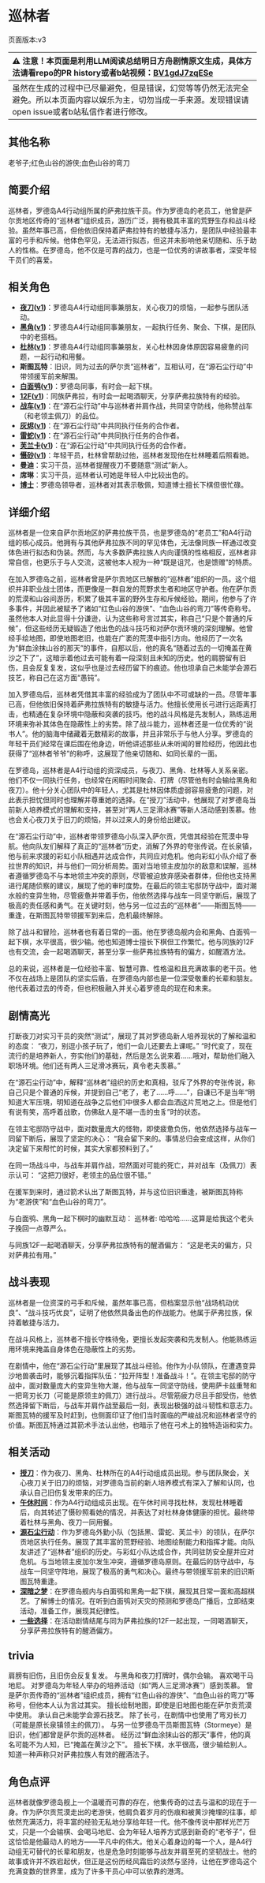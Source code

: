 # 巡林者
页面版本:v3
 

| :warning: 注意！本页面是利用LLM阅读总结明日方舟剧情原文生成，具体方法请看repo的PR history或者b站视频：[BV1gdJ7zqESe](https://www.bilibili.com/video/BV1gdJ7zqESe/)         |
|:----------------------------|
| 虽然在生成的过程中已尽量避免，但是错误，幻觉等等仍然无法完全避免。所以本页面内容以娱乐为主，切勿当成一手来源。发现错误请open issue或者b站私信作者进行修改。|



## 其他名称
老爷子;红色山谷的游侠;血色山谷的弯刀
## 简要介绍
巡林者，罗德岛A4行动组所属的萨弗拉族干员。作为罗德岛的老员工，他曾是萨尔贡地区传奇的“巡林者”组织成员，游历广泛，拥有极其丰富的荒野生存和战斗经验。虽然年事已高，但他依旧保持着萨弗拉特有的敏捷与活力，是团队中经验最丰富的弓手和斥候。他体色罕见，无法进行拟态，但这并未影响他亲切随和、乐于助人的性格。在罗德岛，他不仅是可靠的战力，也是一位优秀的讲故事者，深受年轻干员们的喜爱。
## 相关角色
-   **[夜刀](char_502_nblade.md)([v1](../chars/char_502_nblade.md))**：罗德岛A4行动组同事兼朋友，关心夜刀的烦恼，一起参与团队活动。
-   **[黑角](char_500_noirc.md)([v1](../chars/char_500_noirc.md))**：罗德岛A4行动组同事兼朋友，一起执行任务、聚会、下棋，是团队中的老搭档。
-   **[杜林](char_501_durin.md)([v1](../chars/char_501_durin.md))**：罗德岛A4行动组同事兼朋友，关心杜林因身体原因容易疲惫的问题，一起行动和用餐。
-   **斯图瓦特**：旧识，同为过去的萨尔贡“巡林者”，互相认可，在“源石尘行动”中带领援军前来解围。
-   **[白面鸮](char_128_plosis.md)([v1](../chars/char_128_plosis.md))**：罗德岛同事，有时会一起下棋。
-   **[12F](char_009_12fce.md)([v1](../chars/char_009_12fce.md))**：同族萨弗拉，有时会一起喝酒聊天，分享萨弗拉族特有的经验。
-   **[战车](char_459_tachak.md)([v1](../chars/char_459_tachak.md))**：在“源石尘行动”中与巡林者并肩作战，共同坚守防线，他称赞战车（和老领主佩刀）的品位。
-   **[灰烬](char_456_ash.md)([v1](../chars/char_456_ash.md))**：在“源石尘行动”中共同执行任务的合作者。
-   **[雷蛇](char_107_liskam.md)([v1](../chars/char_107_liskam.md))**：在“源石尘行动”中共同执行任务的合作者。
-   **[芙兰卡](char_106_franka.md)([v1](../chars/char_106_franka.md))**：在“源石尘行动”中共同执行任务的合作者。
-   **[慑砂](char_379_sesa.md)([v1](../chars/char_379_sesa.md))**：年轻干员，杜林曾帮助过他，巡林者发现他在杜林睡着后照看她。
-   **曼迪**：实习干员，巡林者提醒夜刀不要随意“测试”新人。
-   **席琳**：实习干员，巡林者认可她是年轻人中比较出色的。
-   **[博士](extended_char_bo_shi.md)**：罗德岛领导者，巡林者对其表示敬佩，知道博士擅长下棋但很忙碌。
## 详细介绍
巡林者是一位来自萨尔贡地区的萨弗拉族干员，也是罗德岛的“老员工”和A4行动组的核心成员。他拥有与其他萨弗拉族不同的罕见体色，无法像同族一样通过改变体色进行拟态和伪装。然而，与大多数萨弗拉族人内向谨慎的性格相反，巡林者非常自信，也更乐于与人交流，这被他本人视为一种“既是诅咒，也是馈赠”的特质。

在加入罗德岛之前，巡林者曾是萨尔贡地区已解散的“巡林者”组织的一员。这个组织并非职业战士团体，而更像是一群自发的荒野求生者和地区守护者。他在萨尔贡的荒漠和山谷间游历，积累了极其丰富的野外生存和斥候经验。期间，他参与了许多事件，并因此被赋予了诸如“红色山谷的游侠”、“血色山谷的弯刀”等传奇称号。虽然他本人对此显得十分谦逊，认为这些称号言过其实，称自己“只是个普通的斥候”，但这些经历无疑锻造了他出色的战斗技巧和对萨尔贡环境的深刻理解。他曾经手绘地图，即使地图老旧，也能在广袤的荒漠中指引方向。他经历了一次名为“鲜血涂抹山谷的那天”的事件，自那以后，他的真名“随着过去的一切掩盖在黄沙之下了”，这暗示着他过去可能有着一段深刻且未知的历史。他的肩膀留有旧伤，且会反复复发，这似乎也是过去经历留下的痕迹。他也坦承自己未能学会源石技艺，称自己在这方面“愚钝”。

加入罗德岛后，巡林者凭借其丰富的经验成为了团队中不可或缺的一员。尽管年事已高，但他依旧保持着萨弗拉族特有的敏捷与活力。他擅长使用长弓进行远距离打击，也精通在复杂环境中隐蔽和突袭的技巧。他的战斗风格是先发制人，熟练运用环境来弥补其体色在隐蔽性上的劣势。除了战斗能力，巡林者还是一位优秀的“说书人”。他的脑海中储藏着无数精彩的故事，并且非常乐于与他人分享。罗德岛的年轻干员们经常在课后围在他身边，听他讲述那些从未听闻的冒险经历，他因此也获得了“巡林者爷爷”的称呼，这展现了他亲切随和、如同长辈的一面。

在罗德岛，巡林者是A4行动组的资深成员，与夜刀、黑角、杜林等人关系亲密。他们不仅一同执行任务，也经常在闲暇时间聚会、打牌（尽管他有时会输给黑角和夜刀）。他十分关心团队中的年轻人，尤其是杜林因体质虚弱容易疲惫的问题，对此表示担忧但同时也理解并尊重她的选择。在“授刀”活动中，他展现了对罗德岛当前新人培养模式的理解和支持，甚至对“两人三足滑冰赛”等新人活动感到羡慕。他也会关心夜刀关于旧刀的烦恼，并以过来人的身份给出建议。

在“源石尘行动”中，巡林者带领罗德岛小队深入萨尔贡，凭借其经验在荒漠中导航。他向队友们解释了真正的“巡林者”历史，消解了外界的夸张传说。在长泉镇，他与前来求援的彩虹小队相遇并达成合作，共同应对危机。他向彩虹小队介绍了泰拉世界的知识，并与他们一同分析局势。面对当地领主皮加尔的敌意和误解，巡林者遵循罗德岛不与本地领主冲突的原则，尽管被迫放弃感染者群体，但他也支持黑进行尾随侦察的建议，展现了他的审时度势。在最后的领主宅邸防守战中，面对潮水般的变异生物，尽管疲惫并带着手伤，他依然选择与战车一同坚守断后，展现了极高的责任感和勇气。在关键时刻，他与另一位过去的“巡林者”——斯图瓦特——重逢，在斯图瓦特带领援军到来后，危机最终解除。

除了战斗和冒险，巡林者也有着日常的一面。他在罗德岛舰内会和黑角、白面鸮一起下棋，水平很高，很少输。他也知道博士擅长下棋但工作繁忙。他与同族的12F也有交流，会一起喝酒聊天，甚至分享一些萨弗拉族特有的偏方，如醒酒方法。

总的来说，巡林者是一位经验丰富、智慧可靠、性格温和且充满故事的老干员。他不仅在战场上是团队的坚实后盾，在罗德岛内部也是一位深受敬重的长辈和朋友。他代表着过去的传奇，但也积极融入并关心着罗德岛的现在和未来。
## 剧情高光
打断夜刀对实习干员的突然“测试”，展现了其对罗德岛新人培养现状的了解和温和的态度：
“夜刀，别逗小孩子玩了，他们一会儿还要去上课呢。”
“时代变了，现在流行的是培养新人，夯实他们的基础，然后是怎么说来着......哦对，帮助他们融入职场环境。他们还有两人三足滑冰赛玩，真令老夫羡慕。”

在“源石尘行动”中，解释“巡林者”组织的历史和真相，驳斥了外界的夸张传说，称自己只是个普通的斥候，并提到自己“老了，老了......呼......”，自谦已不是当年“明知道大军压境，明知道在战争之后他们中很多人都会血洒这片荒地之上。但是他们有说有笑，高呼着战歌，仿佛敌人是不堪一击的虫豸”时的状态。

在领主宅邸防守战中，面对数量庞大的怪物，即使疲惫负伤，他依然选择与战车一同留下断后，展现了坚定的决心：
“我会留下来的。事情总归会变成这样，从你们决定留下来帮忙的时候，其实大家都预料到了。”

在同一场战斗中，与战车并肩作战，坦然面对可能的死亡，并对战车（及佩刀）表示认可：
“这把刀很好，老领主的品位很不错。”

在援军到来时，通过箭术认出了斯图瓦特，并与这位旧识重逢，被斯图瓦特称为“老游侠”和“血色山谷的弯刀”。

与白面鸮、黑角一起下棋时的幽默互动：
巡林者: 哈哈哈......这算是给我这个老头子挽回一点尊严么。

与同族12F一起喝酒聊天，分享萨弗拉族特有的醒酒偏方：
“这是老夫的偏方，只对萨弗拉有用。”
## 战斗表现
巡林者是一位资深的弓手和斥候，虽然年事已高，但档案显示他“战场机动优良”、“战斗技巧优良”，证明了他依然具备出色的作战能力。他属于萨弗拉族，保持着敏捷与活力。

在战斗风格上，巡林者不擅长守株待兔，更擅长发起突袭和先发制人。他能熟练运用环境来掩盖自身体色在隐蔽性上的劣势。

在剧情中，他在“源石尘行动”里展现了其战斗经验。他作为小队领队，在遭遇变异沙地兽袭击时，能够沉着指挥队伍：“拉开阵型！准备战斗！”。在领主宅邸的防守战中，面对数量庞大的变异生物大潮，他与战车一同坚守防线，使用萨卡兹重弩和一把弯刃长刀（可能是原领主的佩刀）进行战斗。尽管筋疲力尽且手部受伤，他依然选择留下断后，与战车并肩作战至最后一刻，表现出极强的战斗韧性和意志力。斯图瓦特的援军及时赶到，也侧面印证了他们当时面临的严峻战况和巡林者坚守的价值。斯图瓦特通过其箭术手法认出他，也暗示了他在弓术上的独特造诣和实力。
## 相关活动
-   **[授刀](../stories/story_nblade_set_1.md)**：作为夜刀、黑角、杜林所在的A4行动组成员出现。参与团队聚会，关心夜刀关于旧刀的烦恼，对罗德岛当前的新人培养模式有深入了解和认同，也承认自己旧伤复发带来的压力。
-   **[午休时间](../stories/story_durin_set_1.md)**：作为A4行动组成员出现。在午休时间寻找杜林，发现杜林睡着后，向其转述了慑砂照看她的情况，并表达了对杜林身体健康的担忧。最终带着杜林与黑角、夜刀一同用餐。
-   **[源石尘行动](../stories/act17d0.md)**：作为罗德岛外勤小队（包括黑、雷蛇、芙兰卡）的领队，在萨尔贡地区执行任务。展现了其丰富的荒野经验、地图绘制能力和指挥才能。向队友讲述了“巡林者”组织的历史。与彩虹小队达成合作，共同驻防安全屋并应对危机。与当地领主皮加尔发生冲突，遵循罗德岛原则。在最后的防守战中，与战车一同坚守阵地，展现了极高的勇气和决心。最终与带领援军前来的旧识斯图瓦特重逢。
-   **[深暗之梦](../stories/story_plosis_set_1.md)**：在罗德岛舰内与白面鸮和黑角一起下棋，展现其日常一面和高超棋艺。了解博士的情况。在听到白面鸮对天灾的预测和罗德岛广播后，立即结束活动，准备工作，展现其纪律性。
-   **[一些选择](../stories/story_12fce_set_1.md)**：在活动剧情结尾与同为萨弗拉族的12F一起出现，一同喝酒聊天，分享萨弗拉族特有的醒酒偏方。
## trivia
肩膀有旧伤，且旧伤会反复复发。
与黑角和夜刀打牌时，偶尔会输。
喜欢喝干马地尼。
对罗德岛为年轻人举办的培养活动（如“两人三足滑冰赛”）感到羡慕。
曾是萨尔贡传奇的“巡林者”组织成员，拥有“红色山谷的游侠”、“血色山谷的弯刀”等称号，但他本人认为言过其实。
擅长绘制地图，即使是旧地图也能在萨尔贡荒漠中使用。
承认自己未能学会源石技艺。
除了长弓，在剧情中也使用了弯刃长刀（可能是原长泉镇领主的佩刀）。
与另一位罗德岛干员斯图瓦特（Stormeye）是旧识，他们都曾是萨尔贡的巡林者。
经历过“鲜血涂抹山谷的那天”事件，他的真名可能不为人知，已“掩盖在黄沙之下”。
擅长下棋，水平很高，很少输给别人。
知道一种声称只对萨弗拉族人有效的醒酒法子。
## 角色点评
巡林者就像罗德岛舰上一个温暖而可靠的存在，他集传奇的过去与温和的现在于一身。作为萨尔贡荒漠走出的老游侠，他肩负着岁月的伤痕和被黄沙掩埋的往事，却依然充满活力，将丰富的经验无私地分享给年轻一代。他不像传说中那样光芒万丈，只是一个会输棋、会喝马地尼、会为年轻人培养方式感到新奇的“老爷子”，但这恰恰是他最动人的地方——平凡中的伟大。他关心着身边的每一个人，是A4行动组无可替代的长辈和朋友，也是危急时刻能够与战友并肩至死的坚韧战士。他的故事或许并不跌宕起伏，但正是这份历经风霜后的淡然与坚持，让他在罗德岛这个充满变数的世界里，成为了许多干员心中可以依靠的港湾。